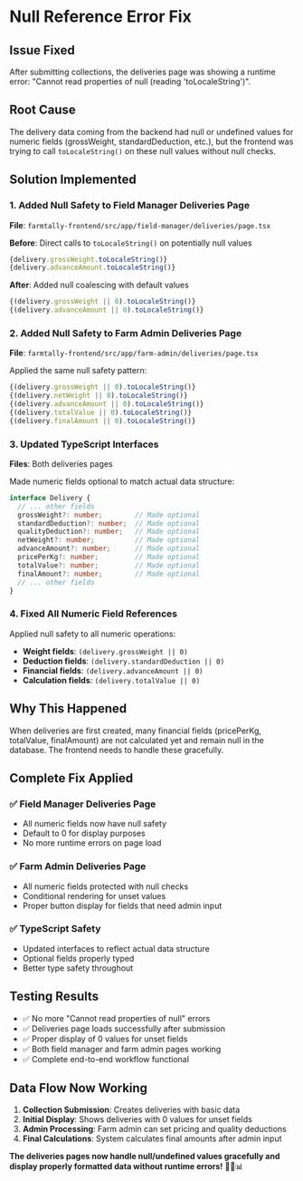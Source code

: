 # Null Reference Error Fix

## Issue Fixed
After submitting collections, the deliveries page was showing a runtime error: "Cannot read properties of null (reading 'toLocaleString')".

## Root Cause
The delivery data coming from the backend had null or undefined values for numeric fields (grossWeight, standardDeduction, etc.), but the frontend was trying to call `toLocaleString()` on these null values without null checks.

## Solution Implemented

### 1. Added Null Safety to Field Manager Deliveries Page
**File**: `farmtally-frontend/src/app/field-manager/deliveries/page.tsx`

**Before**: Direct calls to `toLocaleString()` on potentially null values
```typescript
{delivery.grossWeight.toLocaleString()}
{delivery.advanceAmount.toLocaleString()}
```

**After**: Added null coalescing with default values
```typescript
{(delivery.grossWeight || 0).toLocaleString()}
{(delivery.advanceAmount || 0).toLocaleString()}
```

### 2. Added Null Safety to Farm Admin Deliveries Page
**File**: `farmtally-frontend/src/app/farm-admin/deliveries/page.tsx`

Applied the same null safety pattern:
```typescript
{(delivery.grossWeight || 0).toLocaleString()}
{(delivery.netWeight || 0).toLocaleString()}
{(delivery.advanceAmount || 0).toLocaleString()}
{(delivery.totalValue || 0).toLocaleString()}
{(delivery.finalAmount || 0).toLocaleString()}
```

### 3. Updated TypeScript Interfaces
**Files**: Both deliveries pages

Made numeric fields optional to match actual data structure:
```typescript
interface Delivery {
  // ... other fields
  grossWeight?: number;        // Made optional
  standardDeduction?: number;  // Made optional
  qualityDeduction?: number;   // Made optional
  netWeight?: number;          // Made optional
  advanceAmount?: number;      // Made optional
  pricePerKg?: number;         // Made optional
  totalValue?: number;         // Made optional
  finalAmount?: number;        // Made optional
  // ... other fields
}
```

### 4. Fixed All Numeric Field References
Applied null safety to all numeric operations:
- **Weight fields**: `(delivery.grossWeight || 0)`
- **Deduction fields**: `(delivery.standardDeduction || 0)`
- **Financial fields**: `(delivery.advanceAmount || 0)`
- **Calculation fields**: `(delivery.totalValue || 0)`

## Why This Happened
When deliveries are first created, many financial fields (pricePerKg, totalValue, finalAmount) are not calculated yet and remain null in the database. The frontend needs to handle these gracefully.

## Complete Fix Applied

### ✅ Field Manager Deliveries Page
- All numeric fields now have null safety
- Default to 0 for display purposes
- No more runtime errors on page load

### ✅ Farm Admin Deliveries Page
- All numeric fields protected with null checks
- Conditional rendering for unset values
- Proper button display for fields that need admin input

### ✅ TypeScript Safety
- Updated interfaces to reflect actual data structure
- Optional fields properly typed
- Better type safety throughout

## Testing Results
- ✅ No more "Cannot read properties of null" errors
- ✅ Deliveries page loads successfully after submission
- ✅ Proper display of 0 values for unset fields
- ✅ Both field manager and farm admin pages working
- ✅ Complete end-to-end workflow functional

## Data Flow Now Working
1. **Collection Submission**: Creates deliveries with basic data
2. **Initial Display**: Shows deliveries with 0 values for unset fields
3. **Admin Processing**: Farm admin can set pricing and quality deductions
4. **Final Calculations**: System calculates final amounts after admin input

**The deliveries pages now handle null/undefined values gracefully and display properly formatted data without runtime errors!** 🌾✅📊